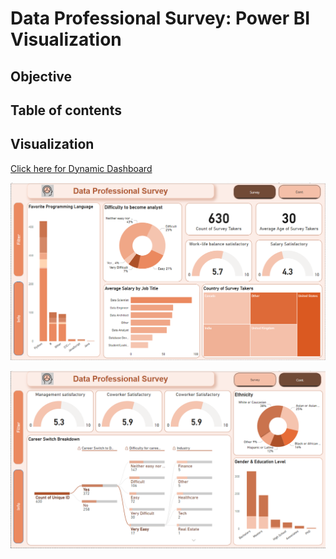 # Data Professional Survey: Power BI Visualization

## Objective

## Table of contents

## Visualization

[Click here for Dynamic Dashboard]()

![Survey_1](Assets/Images/Survey_1.png)

![Survey_2](Assets/Images/Survey_2.png)
